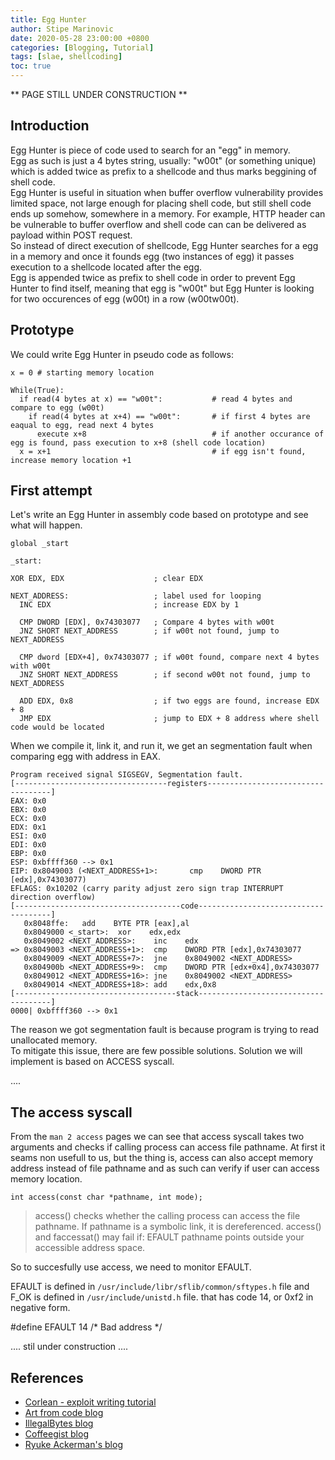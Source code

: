 ```yaml
---
title: Egg Hunter
author: Stipe Marinovic
date: 2020-05-28 23:00:00 +0800
categories: [Blogging, Tutorial]
tags: [slae, shellcoding]
toc: true
---
```


** PAGE STILL UNDER CONSTRUCTION **

## Introduction ##

Egg Hunter is piece of code used to search for an "egg" in memory.  
Egg as such is just a 4 bytes string, usually: "w00t" (or something unique) which is added twice as prefix to a shellcode and thus marks beggining of shell code.  
Egg Hunter is useful in situation when buffer overflow vulnerability provides limited space, not large enough for placing shell code, but still shell code ends up somehow, somewhere in a memory. For example, HTTP header can be vulnerable to buffer overflow and shell code can can be delivered as payload within POST request.   
So instead of direct execution of shellcode, Egg Hunter searches for a egg in a memory and once it founds egg (two instances of egg) it passes execution to a shellcode located after the egg.  
Egg is appended twice as prefix to shell code in order to prevent Egg Hunter to find itself, meaning that egg is "w00t" but Egg Hunter is looking for two occurences of egg (w00t) in a row (w00tw00t). 

## Prototype ##

We could write Egg Hunter in pseudo code as follows:
```
x = 0 # starting memory location

While(True):
  if read(4 bytes at x) == "w00t":           # read 4 bytes and compare to egg (w00t)
    if read(4 bytes at x+4) == "w00t":       # if first 4 bytes are eaqual to egg, read next 4 bytes
      execute x+8                            # if another occurance of egg is found, pass execution to x+8 (shell code location)
  x = x+1                                    # if egg isn't found, increase memory location +1
```

## First attempt ##

Let's write an Egg Hunter in assembly code based on prototype and see what will happen.

```
global _start

_start:

XOR EDX, EDX                    ; clear EDX

NEXT_ADDRESS:                   ; label used for looping
  INC EDX                       ; increase EDX by 1

  CMP DWORD [EDX], 0x74303077   ; Compare 4 bytes with w00t
  JNZ SHORT NEXT_ADDRESS        ; if w00t not found, jump to NEXT_ADDRESS

  CMP dword [EDX+4], 0x74303077 ; if w00t found, compare next 4 bytes with w00t 
  JNZ SHORT NEXT_ADDRESS        ; if second w00t not found, jump to NEXT_ADDRESS

  ADD EDX, 0x8                  ; if two eggs are found, increase EDX + 8         
  JMP EDX                       ; jump to EDX + 8 address where shell code would be located

``` 
When we compile it, link it, and run it, we get an segmentation fault when comparing egg with address in EAX.

```
Program received signal SIGSEGV, Segmentation fault.
[----------------------------------registers-----------------------------------]
EAX: 0x0 
EBX: 0x0 
ECX: 0x0 
EDX: 0x1 
ESI: 0x0 
EDI: 0x0 
EBP: 0x0 
ESP: 0xbffff360 --> 0x1 
EIP: 0x8049003 (<NEXT_ADDRESS+1>:       cmp    DWORD PTR [edx],0x74303077)
EFLAGS: 0x10202 (carry parity adjust zero sign trap INTERRUPT direction overflow)
[-------------------------------------code-------------------------------------]
   0x8048ffe:   add    BYTE PTR [eax],al
   0x8049000 <_start>:  xor    edx,edx
   0x8049002 <NEXT_ADDRESS>:    inc    edx
=> 0x8049003 <NEXT_ADDRESS+1>:  cmp    DWORD PTR [edx],0x74303077
   0x8049009 <NEXT_ADDRESS+7>:  jne    0x8049002 <NEXT_ADDRESS>
   0x804900b <NEXT_ADDRESS+9>:  cmp    DWORD PTR [edx+0x4],0x74303077
   0x8049012 <NEXT_ADDRESS+16>: jne    0x8049002 <NEXT_ADDRESS>
   0x8049014 <NEXT_ADDRESS+18>: add    edx,0x8
[------------------------------------stack-------------------------------------]
0000| 0xbffff360 --> 0x1 
```
The reason we got segmentation fault is because program is trying to read unallocated memory.  
To mitigate this issue, there are few possible solutions. Solution we will implement is based on ACCESS syscall.

....

## The access syscall ##

From the `man 2 access` pages we can see that access syscall takes two arguments and checks if calling process can access file pathname. At first it seams non usefull to us, but the thing is, access can also accept memory address instead of file pathname and as such can verify if user can access memory location.  

```
int access(const char *pathname, int mode);
```

> access() checks whether the calling process can access the file pathname. If pathname is a symbolic link, it is dereferenced.
> access() and faccessat() may fail if: EFAULT pathname points outside your accessible address space.

So to succesfully use access, we need to monitor EFAULT.

EFAULT is defined in `/usr/include/libr/sflib/common/sftypes.h` file and F_OK is defined in `/usr/include/unistd.h` file.
 that has code 14, or 0xf2 in negative form.

#define EFAULT          14      /* Bad address */

.... stil under construction ....

## References ##

* [Corlean - exploit writing tutorial](https://www.corelan.be/index.php/2010/01/09/exploit-writing-tutorial-part-8-win32-egg-hunting/)
* [Art from code blog](https://artfromcode.wordpress.com/2018/03/23/slae-assignment-3-the-egg-hunter/)
* [IllegalBytes blog](https://illegalbytes.com/2018-03-20/slae-assignment-3-linux-x86-egghunting/)
* [Coffeegist blog](https://coffeegist.com/security/slae-exam-3-egg-hunter-shellcode/)
* [Ryuke Ackerman's blog](https://medium.com/@ryukeackerman/securitytube-linux-assembly-expert-slae-assignment-writeups-x03-egg-hunter-shellcode-ea53bf7a12eb)
